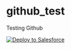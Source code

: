 # github_test
Testing Github


<a href="https://githubsfdeploy.herokuapp.com?owner=alo-sen&repo=github_test&ref=main">
  <img alt="Deploy to Salesforce"
       src="https://raw.githubusercontent.com/afawcett/githubsfdeploy/master/deploy.png">
</a>
